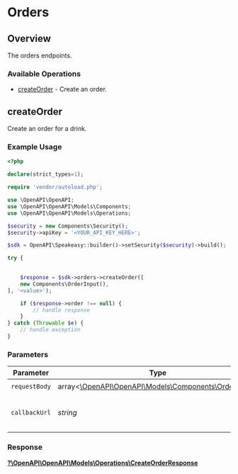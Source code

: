 # Orders


## Overview

The orders endpoints.

### Available Operations

* [createOrder](#createorder) - Create an order.

## createOrder

Create an order for a drink.

### Example Usage

```php
<?php

declare(strict_types=1);

require 'vendor/autoload.php';

use \OpenAPI\OpenAPI;
use \OpenAPI\OpenAPI\Models\Components;
use \OpenAPI\OpenAPI\Models\Operations;

$security = new Components\Security();
$security->apiKey = '<YOUR_API_KEY_HERE>';

$sdk = OpenAPI\Speakeasy::builder()->setSecurity($security)->build();

try {
    

    $response = $sdk->orders->createOrder([
    new Components\OrderInput(),
], '<value>');

    if ($response->order !== null) {
        // handle response
    }
} catch (Throwable $e) {
    // handle exception
}
```

### Parameters

| Parameter                                                                                     | Type                                                                                          | Required                                                                                      | Description                                                                                   |
| --------------------------------------------------------------------------------------------- | --------------------------------------------------------------------------------------------- | --------------------------------------------------------------------------------------------- | --------------------------------------------------------------------------------------------- |
| `requestBody`                                                                                 | array<[\OpenAPI\OpenAPI\Models\Components\OrderInput](../../Models/Components/OrderInput.md)> | :heavy_check_mark:                                                                            | N/A                                                                                           |
| `callbackUrl`                                                                                 | *string*                                                                                      | :heavy_minus_sign:                                                                            | The url to call when the order is updated.                                                    |


### Response

**[?\OpenAPI\OpenAPI\Models\Operations\CreateOrderResponse](../../Models/Operations/CreateOrderResponse.md)**

